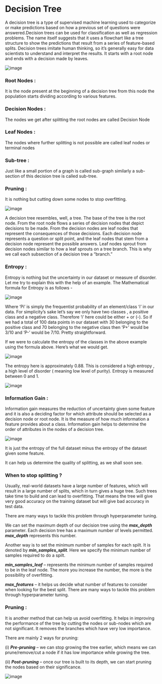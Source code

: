 # Decision Tree

A decision tree is a type of supervised machine learning used to categorize or make predictions based on how a previous set of questions were answered.Decision trees can be used for classification as well as regression problems. The name itself suggests that it uses a flowchart like a tree structure to show the predictions that result from a series of feature-based splits.
Decision trees imitate human thinking, so it’s generally easy for data scientists to understand and interpret the results. It starts with a root node and ends with a decision made by leaves.

![image](https://user-images.githubusercontent.com/87564129/195990383-9dd7c9c0-86fa-4537-9737-8ab06e8cd633.png)

### Root Nodes : 
It is the node present at the beginning of a decision tree from this node the population starts dividing according to various features.

### Decision Nodes :
The nodes we get after splitting the root nodes are called Decision Node

### Leaf Nodes :
The nodes where further splitting is not possible are called leaf nodes or terminal nodes

### Sub-tree :
Just like a small portion of a graph is called sub-graph similarly a sub-section of this decision tree is called sub-tree.

### Pruning : 
It is nothing but cutting down some nodes to stop overfitting.


![image](https://user-images.githubusercontent.com/87564129/195990509-96c10ac1-f158-432e-875a-2612c7d5f097.png)

A decision tree resembles, well, a tree. The base of the tree is the root node. From the root node flows a series of decision nodes that depict decisions to be made. From the decision nodes are leaf nodes that represent the consequences of those decisions. Each decision node represents a question or split point, and the leaf nodes that stem from a decision node represent the possible answers. Leaf nodes sprout from decision nodes similar to how a leaf sprouts on a tree branch. This is why we call each subsection of a decision tree a “branch.” 


### Entropy :
Entropy is nothing but the uncertainty in our dataset or measure of disorder. Let me try to explain this with the help of an example.
The Mathematical formula for Entropy is as follows -

![image](https://user-images.githubusercontent.com/87564129/195990847-3419d595-3c5a-4da6-9bf0-0e21174365ff.png)

Where ‘Pi’ is simply the frequentist probability of an element/class ‘i’ in our data. For simplicity’s sake let’s say we only have two classes , a positive class and a negative class. Therefore ‘i’ here could be either + or (-). So if we had a total of 100 data points in our dataset with 30 belonging to the positive class and 70 belonging to the negative class then ‘P+’ would be 3/10 and ‘P-’ would be 7/10. Pretty straightforward.

If we were to calculate the entropy of the classes in the above example using the formula above. Here’s what we would get.

![image](https://user-images.githubusercontent.com/87564129/195990920-74e659f0-b144-4cd2-98cd-b8b589494d47.png)

The entropy here is approximately 0.88. This is considered a high entropy , a high level of disorder ( meaning low level of purity). Entropy is measured between 0 and 1.

![image](https://user-images.githubusercontent.com/87564129/195990957-bb367fab-28f9-4f9f-a7d3-5ea32adf71c0.png)


### Information Gain :
Information gain measures the reduction of uncertainty given some feature and it is also a deciding factor for which attribute should be selected as a decision node or root node.
It is the measure of how much information a feature provides about a class. Information gain helps to determine the order of attributes in the nodes of a decision tree.

![image](https://user-images.githubusercontent.com/87564129/195991065-b5122e93-3594-4c35-bc03-aa726bf1037d.png)

It is just the entropy of the full dataset minus the entropy of the dataset given some feature.

It can help us determine the quality of splitting, as we shall soon see.


### When to stop splitting ?

Usually, real-world datasets have a large number of features, which will result in a large number of splits, which in turn gives a huge tree. Such trees take time to build and can lead to overfitting. That means the tree will give very good accuracy on the training dataset but will give bad accuracy in test data.

There are many ways to tackle this problem through hyperparameter tuning.

We can set the maximum depth of our decision tree using the ***max_depth*** parameter. Each decision tree has a maximum number of levels permitted. ***max_depth*** represents this number.

Another way is to set the minimum number of samples for each spilt. It is denoted by ***min_samples_split***. Here we specify the minimum number of samples required to do a spilt. 

***min_samples_leaf*** – represents the minimum number of samples required to be in the leaf node. The more you increase the number, the more is the possibility of overfitting.

***max_features*** – it helps us decide what number of features to consider when looking for the best split. There are many ways to tackle this problem through hyperparameter tuning.


### Pruning :
It is another method that can help us avoid overfitting. It helps in improving the performance of the tree by cutting the nodes or sub-nodes which are not significant. It removes the branches which have very low importance.

There are mainly 2 ways for pruning:

(i) ***Pre-pruning*** – we can stop growing the tree earlier, which means we can prune/remove/cut a node if it has low importance while growing the tree.

(ii) ***Post-pruning*** – once our tree is built to its depth, we can start pruning the nodes based on their significance.

![image](https://user-images.githubusercontent.com/87564129/195991906-9400b968-eee8-4f06-b117-a3e38a1b60f8.png)
